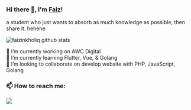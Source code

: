 ### Hi there 👋, I'm <a href="https://github.com/faizinkholiq">Faiz<a>!

a student who just wants to absorb as much knowledge as possible, then share it. hehehe<br/>

![faizinkholiq github stats](https://github-readme-stats.vercel.app/api?username=faizinkholiq&theme=react&show_icons=true)

🔭 I’m currently working on AWC Digital<br/>
🌱 I’m currently learning Flutter, Vue, & Golang<br/>
👯 I’m looking to collaborate on develop website with PHP, JavaScript, Golang<br/>

### 📫 How to reach me:
[<img src="https://img.shields.io/badge/Telegram-%40faizinkholiq-blue?style=for-the-badge&logo=appveyor">](https://t.me/faizinkholiq)

<!-- 💬 Ask me about Web Development -->
<!-- 📫 How to reach me: nasrunfaizinkholiq@gmail.com -->
<!-- 😄 Pronouns: faizin -->
<!-- - 🤔 I’m looking for help with ... -->
<!-- - ⚡ Fun fact: ... -->
